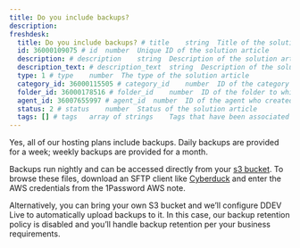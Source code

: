 ```yaml
---
title: Do you include backups?
description:
freshdesk:
  title: Do you include backups? # title	string	Title of the solution article
  id: 36000109075 # id	number	Unique ID of the solution article
  description: # description	string	Description of the solution article
  description_text: # description_text	string	Description of the solution article in plain text
  type: 1 # type	number	The type of the solution article
  category_id: 36000115505 # category_id	number	ID of the category to which the solution article belongs
  folder_id: 36000178516 # folder_id	number	ID of the folder to which the solution article belongs
  agent_id: 36007655997 # agent_id	number	ID of the agent who created the solution article
  status: 2 # status	number	Status of the solution article
  tags: [] # tags	array of strings	Tags that have been associated with the solution article
---
```


Yes, all of our hosting plans include backups. Daily backups are provided for a week; weekly backups are provided for a month.

Backups run nightly and can be accessed directly from your [s3 bucket](https://docs.aws.amazon.com/AmazonS3/latest/dev/UsingBucket.html). To browse these files, download an SFTP client like [Cyberduck](https://cyberduck.io/) and enter the AWS credentials from the 1Password AWS note.

Alternatively, you can bring your own S3 bucket and we’ll configure DDEV Live to automatically upload backups to it. In this case, our backup retention policy is disabled and you’ll handle backup retention per your business requirements.
